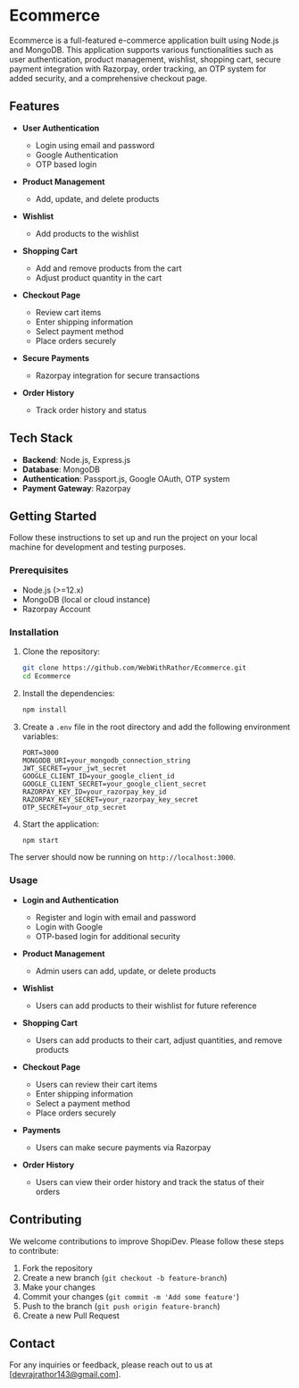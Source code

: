 # Ecommerce

Ecommerce is a full-featured e-commerce application built using Node.js and MongoDB. This application supports various functionalities such as user authentication, product management, wishlist, shopping cart, secure payment integration with Razorpay, order tracking, an OTP system for added security, and a comprehensive checkout page.

## Features

- **User Authentication**
  - Login using email and password
  - Google Authentication
  - OTP based login

- **Product Management**
  - Add, update, and delete products

- **Wishlist**
  - Add products to the wishlist

- **Shopping Cart**
  - Add and remove products from the cart
  - Adjust product quantity in the cart

- **Checkout Page**
  - Review cart items
  - Enter shipping information
  - Select payment method
  - Place orders securely

- **Secure Payments**
  - Razorpay integration for secure transactions

- **Order History**
  - Track order history and status

## Tech Stack

- **Backend**: Node.js, Express.js
- **Database**: MongoDB
- **Authentication**: Passport.js, Google OAuth, OTP system
- **Payment Gateway**: Razorpay

## Getting Started

Follow these instructions to set up and run the project on your local machine for development and testing purposes.

### Prerequisites

- Node.js (>=12.x)
- MongoDB (local or cloud instance)
- Razorpay Account

### Installation

1. Clone the repository:
   ```bash
   git clone https://github.com/WebWithRathor/Ecommerce.git
   cd Ecommerce
   ```

2. Install the dependencies:
   ```bash
   npm install
   ```

3. Create a `.env` file in the root directory and add the following environment variables:
   ```
   PORT=3000
   MONGODB_URI=your_mongodb_connection_string
   JWT_SECRET=your_jwt_secret
   GOOGLE_CLIENT_ID=your_google_client_id
   GOOGLE_CLIENT_SECRET=your_google_client_secret
   RAZORPAY_KEY_ID=your_razorpay_key_id
   RAZORPAY_KEY_SECRET=your_razorpay_key_secret
   OTP_SECRET=your_otp_secret
   ```

4. Start the application:
   ```bash
   npm start
   ```

The server should now be running on `http://localhost:3000`.

### Usage

- **Login and Authentication**
  - Register and login with email and password
  - Login with Google
  - OTP-based login for additional security

- **Product Management**
  - Admin users can add, update, or delete products

- **Wishlist**
  - Users can add products to their wishlist for future reference

- **Shopping Cart**
  - Users can add products to their cart, adjust quantities, and remove products

- **Checkout Page**
  - Users can review their cart items
  - Enter shipping information
  - Select a payment method
  - Place orders securely

- **Payments**
  - Users can make secure payments via Razorpay

- **Order History**
  - Users can view their order history and track the status of their orders

## Contributing

We welcome contributions to improve ShopiDev. Please follow these steps to contribute:

1. Fork the repository
2. Create a new branch (`git checkout -b feature-branch`)
3. Make your changes
4. Commit your changes (`git commit -m 'Add some feature'`)
5. Push to the branch (`git push origin feature-branch`)
6. Create a new Pull Request

## Contact

For any inquiries or feedback, please reach out to us at [devrajrathor143@gmail.com].


